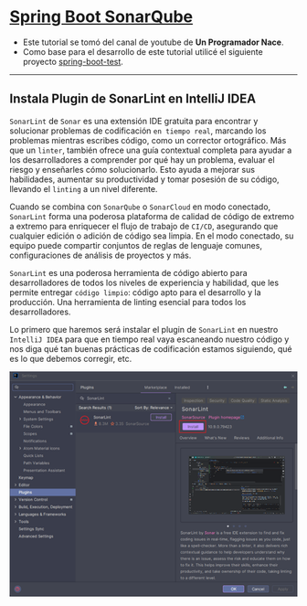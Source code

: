# [Spring Boot SonarQube](https://www.youtube.com/watch?v=H7XvwUMaCno)

- Este tutorial se tomó del canal de youtube de **Un Programador Nace**.
- Como base para el desarrollo de este tutorial utilicé el siguiente proyecto
  [spring-boot-test](https://github.com/magadiflo/spring-boot-test).

---

## Instala Plugin de SonarLint en IntelliJ IDEA

`SonarLint` de `Sonar` es una extensión IDE gratuita para encontrar y solucionar problemas de codificación
`en tiempo real`, marcando los problemas mientras escribes código, como un corrector ortográfico. Más que un `linter`,
también ofrece una guía contextual completa para ayudar a los desarrolladores a comprender por qué hay un problema,
evaluar el riesgo y enseñarles cómo solucionarlo. Esto ayuda a mejorar sus habilidades, aumentar su productividad y
tomar posesión de su código, llevando el `linting` a un nivel diferente.

Cuando se combina con `SonarQube` o `SonarCloud` en modo conectado, `SonarLint` forma una poderosa plataforma de calidad
de código de extremo a extremo para enriquecer el flujo de trabajo de `CI/CD`, asegurando que cualquier edición o
adición de código sea limpia. En el modo conectado, su equipo puede compartir conjuntos de reglas de lenguaje comunes,
configuraciones de análisis de proyectos y más.

`SonarLint` es una poderosa herramienta de código abierto para desarrolladores de todos los niveles de experiencia y
habilidad, que les permite entregar `código limpio`: código apto para el desarrollo y la producción. Una herramienta de
linting esencial para todos los desarrolladores.

Lo primero que haremos será instalar el plugin de `SonarLint` en nuestro `IntelliJ IDEA` para que en tiempo real vaya
escaneando nuestro código y nos diga qué tan buenas prácticas de codificación estamos siguiendo, qué es lo que debemos
corregir, etc.

![img.png](assets/img.png)

